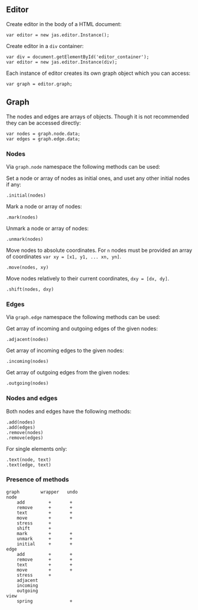 ## Editor

Create editor in the body of a HTML document:

    var editor = new jas.editor.Instance();

Create editor in a `div` container:

    var div = document.getElementById('editor_container');
    var editor = new jas.editor.Instance(div);

Each instance of editor creates its own graph object which you can access:

    var graph = editor.graph;

## Graph

The nodes and edges are arrays of objects. Though it is not recommended they can be accessed directly:

    var nodes = graph.node.data;
    var edges = graph.edge.data;

### Nodes

Via `graph.node` namespace the following methods can be used:

Set a node or array of nodes as initial ones, and uset any other initial nodes if any:

    .initial(nodes)

Mark a node or array of nodes:

    .mark(nodes)

Unmark a node or array of nodes:

    .unmark(nodes)

Move nodes to absolute coordinates. For `n` nodes must be provided an array of coordinates `var xy = [x1, y1, ... xn, yn]`.

    .move(nodes, xy)

Move nodes relatively to their current coordinates, `dxy = [dx, dy]`.

    .shift(nodes, dxy)

### Edges

Via `graph.edge` namespace the following methods can be used:

Get array of incoming and outgoing edges of the given nodes:

    .adjacent(nodes)

Get array of incoming edges to the given nodes:

    .incoming(nodes)

Get array of outgoing edges from the given nodes:

    .outgoing(nodes)        

### Nodes and edges

Both nodes and edges have the following methods:

    .add(nodes)
    .add(edges)
    .remove(nodes)
    .remove(edges)

For single elements only:

    .text(node, text)
    .text(edge, text)



### Presence of methods

    graph        wrapper   undo
    node
        add         +       +
        remove      +       +
        text        +       +
        move        +       +
        stress      +
        shift       +
        mark        +       +
        unmark      +       +
        initial     +       +
    edge
        add         +       +
        remove      +       +
        text        +       +
        move        +       +
        stress      +
        adjacent
        incoming
        outgoing
    view
        spring              +
